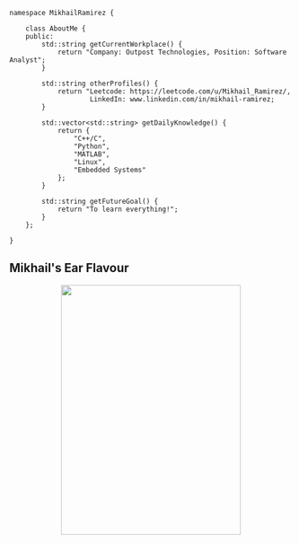```
namespace MikhailRamirez {

    class AboutMe {
    public:
        std::string getCurrentWorkplace() {
            return "Company: Outpost Technologies, Position: Software Analyst";
        }

        std::string otherProfiles() {
            return "Leetcode: https://leetcode.com/u/Mikhail_Ramirez/,
                    LinkedIn: www.linkedin.com/in/mikhail-ramirez;
        }

        std::vector<std::string> getDailyKnowledge() {
            return {
                "C++/C",
                "Python",
                "MATLAB",
                "Linux",
                "Embedded Systems"
            };
        }

        std::string getFutureGoal() {
            return "To learn everything!";
        }
    };

}
```

## Mikhail's Ear Flavour

<p align="Center">
  <img width="320" height="445" src="https://spotify-github-profile.kittinanx.com/api/view?uid=mikhailramirez&cover_image=true&theme=default&show_offline=false&background_color=121212&interchange=false">
</p>
